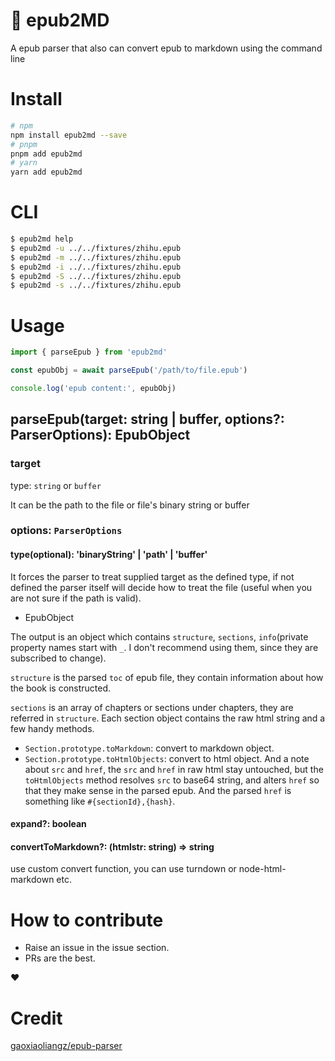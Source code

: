 # 📖 epub2MD

A epub parser that also can convert epub to markdown using the command line

# Install

```bash
# npm
npm install epub2md --save
# pnpm
pnpm add epub2md
# yarn
yarn add epub2md
```

# CLI
```bash
$ epub2md help
$ epub2md -u ../../fixtures/zhihu.epub
$ epub2md -m ../../fixtures/zhihu.epub
$ epub2md -i ../../fixtures/zhihu.epub
$ epub2md -S ../../fixtures/zhihu.epub
$ epub2md -s ../../fixtures/zhihu.epub
```

# Usage

```js
import { parseEpub } from 'epub2md'

const epubObj = await parseEpub('/path/to/file.epub')

console.log('epub content:', epubObj)
```

## parseEpub(target: string | buffer, options?: ParserOptions): EpubObject

### target

type: `string` or `buffer`

It can be the path to the file or file's binary string or buffer

### options: `ParserOptions`

#### type(optional): 'binaryString' | 'path' | 'buffer'

It forces the parser to treat supplied target as the defined type, if not defined the parser itself will decide how to treat the file (useful when you are not sure if the path is valid).

* EpubObject

The output is an object which contains `structure`, `sections`, `info`(private property names start with `_`. I don't recommend using them, since they are subscribed to change).

`structure` is the parsed `toc` of epub file, they contain information about how the book is constructed.

`sections` is an array of chapters or sections under chapters, they are referred in `structure`. Each section object contains the raw html string and a few handy methods.

- `Section.prototype.toMarkdown`: convert to markdown object.
- `Section.prototype.toHtmlObjects`: convert to html object. And a note about `src` and `href`, the `src` and `href` in raw html stay untouched, but the `toHtmlObjects` method resolves `src` to base64 string, and alters `href` so that they make sense in the parsed epub. And the parsed `href` is something like `#{sectionId},{hash}`.

#### expand?: boolean


#### convertToMarkdown?: (htmlstr: string) => string
use custom convert function, you can use turndown or node-html-markdown etc.

# How to contribute

- Raise an issue in the issue section.
- PRs are the best.

❤️

# Credit
[gaoxiaoliangz/epub-parser](https://github.com/gaoxiaoliangz/epub-parser)

